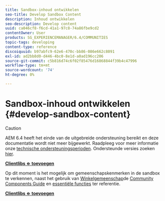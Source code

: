```yaml
---
title: Sandbox-inhoud ontwikkelen
seo-title: Develop Sandbox Content
description: Inhoud ontwikkelen
seo-description: Develop content
uuid: ca046cf8-f6cd-41a1-97c8-74a86fbe9cd2
contentOwner: User
products: SG_EXPERIENCEMANAGER/6.4/COMMUNITIES
topic-tags: developing
content-type: reference
discoiquuid: b97abfc9-62e6-470c-bb86-086e662c8091
exl-id: ad2bb8d0-d446-4bc0-8e1d-a0ad196cc206
source-git-commit: c5b816d74c6f02f85476d16868844f39b4c47996
workflow-type: tm+mt
source-wordcount: '74'
ht-degree: 0%

---
```


# Sandbox-inhoud ontwikkelen {#develop-sandbox-content}

>[!CAUTION]
>
>AEM 6.4 heeft het einde van de uitgebreide ondersteuning bereikt en deze documentatie wordt niet meer bijgewerkt. Raadpleeg voor meer informatie onze [technische ondersteuningsperioden](https://helpx.adobe.com/support/programs/eol-matrix.html). Ondersteunde versies zoeken [hier](https://experienceleague.adobe.com/docs/).

**[Clientlibs ⇐ toevoegen](add-clientlibs.md)**

Op dit moment is het mogelijk om gemeenschapskenmerken in de sandbox te verkennen, naast het gebruik van [Winkelgemeenschap](../../help/sites-developing/we-retail.md)de [Community Components Guide](components-guide.md) en [essentiële functies](essentials.md) ter referentie.

**[Clientlibs ⇐ toevoegen](add-clientlibs.md)**
